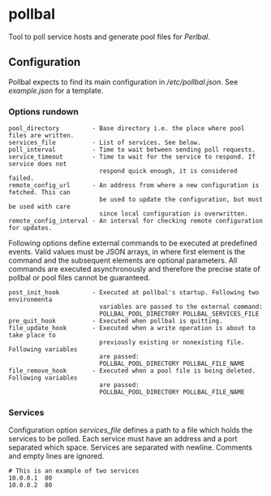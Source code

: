 
# pollbal

Tool to poll service hosts and generate pool files for *Perlbal*.

## Configuration

Pollbal expects to find its main configuration in */etc/pollbal.json*. See
*example.json* for a template.

### Options rundown

    pool_directory         - Base directory i.e. the place where pool files are written.
    services_file          - List of services. See below.
    poll_interval          - Time to wait between sending poll requests.
    service_timeout        - Time to wait for the service to respond. If service does not
                             respond quick enough, it is considered failed.
    remote_config_url      - An address from where a new configuration is fetched. This can
                             be used to update the configuration, but must be used with care
                             since local configuration is overwritten.
    remote_config_interval - An interval for checking remote configuration for updates.

Following options define external commands to be executed at predefined events.
Valid values must be JSON arrays, in where first element is the command and the
subsequent elements are optional parameters. All commands are executed asynchronously
and therefore the precise state of pollbal or pool files cannot be guaranteed.

    post_init_hook         - Executed at pollbal's startup. Following two environmenta
                             variables are passed to the external command:
                             POLLBAL_POOL_DIRECTORY POLLBAL_SERVICES_FILE
    pre_quit_hook          - Executed when pollbal is quitting.
    file_update_hook       - Executed when a write operation is about to take place to
                             previously existing or nonexisting file. Following variables
                             are passed:
                             POLLBAL_POOL_DIRECTORY POLLBAL_FILE_NAME
    file_remove_hook       - Executed when a pool file is being deleted. Following variables
                             are passed:
                             POLLBAL_POOL_DIRECTORY POLLBAL_FILE_NAME

### Services

Configuration option *services\_file* defines a path to a file which holds the services
to be polled. Each service must have an address and a port separated which space. Services
are separated with newline. Comments and empty lines are ignored.
```
# This is an example of two services
10.0.0.1  80
10.0.0.2  80
```
